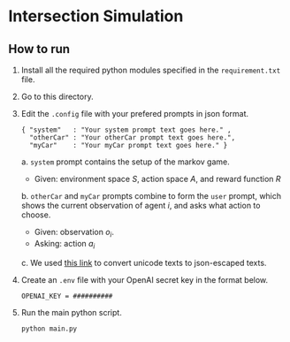 # Intersection Simulation

## How to run
1. Install all the required python modules specified in the `requirement.txt` file. 
2. Go to this directory. 
3. Edit the `.config` file with your prefered prompts in json format.
    ```
    { "system"   : "Your system prompt text goes here." ,
      "otherCar" : "Your otherCar prompt text goes here.",
      "myCar"    : "Your myCar prompt text goes here." }
    ```
    a. `system` prompt contains the setup of the markov game. 
    - Given: environment space $S$, action space $A$, and reward function $R$

    b. `otherCar` and `myCar` prompts combine to form the `user` prompt, which shows the current observation of agent $i$, and asks what action to choose. 
    - Given: observation $o_i$. 
    - Asking: action $a_i$

    c. We used [this link](https://www.freeformatter.com/json-escape.html) to convert unicode texts to json-escaped texts.
4. Create an `.env` file with your OpenAI secret key in the format below. 
    ```
    OPENAI_KEY = ##########
    ```
5. Run the main python script. 
    ```
    python main.py
    ```